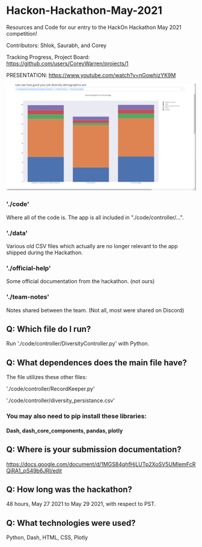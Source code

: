 # Hackon-Hackathon-May-2021
Resources and Code for our entry to the HackOn Hackathon May 2021 competition!

Contributors: Shlok, Saurabh, and Corey

Tracking Progress, Project Board:
https://github.com/users/CoreyWarren/projects/1

PRESENTATION:
https://www.youtube.com/watch?v=nGowhizYK9M

![til](./team-notes/04-preview.png)

### './code'
Where all of the code is. The app is all included in "./code/controller/...".
### './data'
Various old CSV files which actually are no longer relevant to the app shipped during the Hackathon.
### './official-help'
Some official documentation from the hackathon. (not ours)
### './team-notes'
Notes shared between the team. (Not all, most were shared on Discord)

## Q: Which file do I run?
Run './code/controller/DiversityController.py' with Python.

## Q: What dependences does the main file have?
The file utilizes these other files:

'./code/controller/RecordKeeper.py'

'./code/controller/diversity_persistance.csv'

### You may also need to pip install these libraries:

#### Dash, dash_core_components, pandas, plotly

## Q: Where is your submission documentation?
https://docs.google.com/document/d/1MGS84qhfHjLUTp2XoSV5UMIemFcRQiRA1_pS49b6JRI/edit

## Q: How long was the hackathon?
48 hours, May 27 2021 to May 29 2021, with respect to PST.

## Q: What technologies were used?
Python, Dash, HTML, CSS, Plotly



